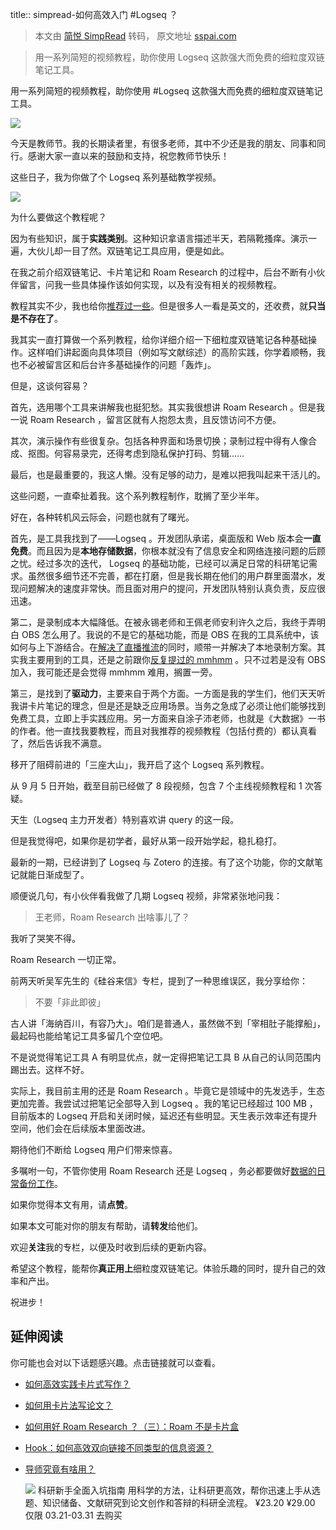 title:: simpread-如何高效入门 #Logseq ？
> 本文由 [简悦 SimpRead](http://ksria.com/simpread/) 转码， 原文地址 [sspai.com](https://sspai.com/post/68684)

> 用一系列简短的视频教程，助你使用 Logseq 这款强大而免费的细粒度双链笔记工具。

用一系列简短的视频教程，助你使用 #Logseq 这款强大而免费的细粒度双链笔记工具。

![](https://cdn.sspai.com/2021/09/10/article/2a45e7676a4ce0914748fa2b10636df6)

今天是教师节。我的长期读者里，有很多老师，其中不少还是我的朋友、同事和同行。感谢大家一直以来的鼓励和支持，祝您教师节快乐！

这些日子，我为你做了个 Logseq 系列基础教学视频。

![](https://cdn.sspai.com/2021/09/10/article/7722e8439133efe0d4fc2b675781e203)

为什么要做这个教程呢？

因为有些知识，属于**实践类别**。这种知识拿语言描述半天，若隔靴搔痒。演示一遍，大伙儿却一目了然。双链笔记工具应用，便是如此。

在我之前介绍双链笔记、卡片笔记和 Roam Research 的过程中，后台不断有小伙伴留言，问我一些具体操作该如何实现，以及有没有相关的视频教程。

教程其实不少，我也给你[推荐过一些](https://sspai.com/post/67051)。但是很多人一看是英文的，还收费，就**只当是不存在了**。

我其实一直打算做一个系列教程，给你详细介绍一下细粒度双链笔记各种基础操作。这样咱们讲起面向具体项目（例如写文献综述）的高阶实践，你学着顺畅，我也不必被留言区和后台许多基础操作的问题「轰炸」。

但是，这谈何容易？

首先，选用哪个工具来讲解我也挺犯愁。其实我很想讲 Roam Research 。但是我一说 Roam Research ，留言区就有人抱怨太贵，且反馈访问不方便。

其次，演示操作有些很复杂。包括各种界面和场景切换；录制过程中得有人像合成、抠图。何容易录完，还得考虑到隐私保护打码、剪辑……

最后，也是最重要的，我这人懒。没有足够的动力，是难以把我叫起来干活儿的。

这些问题，一直牵扯着我。这个系列教程制作，耽搁了至少半年。

好在，各种转机风云际会，问题也就有了曙光。

首先，是工具我找到了——Logseq 。开发团队承诺，桌面版和 Web 版本会**一直免费**。而且因为是**本地存储数据**，你根本就没有了信息安全和网络连接问题的后顾之忧。经过多次的迭代， Logseq 的基础功能，已经可以满足日常的科研笔记需求。虽然很多细节还不完善，都在打磨，但是我长期在他们的用户群里面潜水，发现问题解决的速度非常快。而且面对用户的提问，开发团队特别认真负责，反应很迅速。

第二，是录制成本大幅降低。在被永锡老师和王佩老师安利许久之后，我终于弄明白 OBS 怎么用了。我说的不是它的基础功能，而是 OBS 在我的工具系统中，该如何与上下游结合。在[解决了直播推流](https://mp.weixin.qq.com/s/6QhlvhIRXSwmsX1abMHPbg)的同时，顺带一并解决了本地录制方案。其实我主要用到的工具，还是之前跟你[反复提过的 mmhmm](https://sspai.com/post/63042) 。只不过若是没有 OBS 加入，我可能还是会觉得 mmhmm 难用，搁置一旁。

第三，是找到了**驱动力**，主要来自于两个方面。一方面是我的学生们，他们天天听我讲卡片笔记的理念，但是还是缺乏应用场景。当务之急成了必须让他们能够找到免费工具，立即上手实践应用。另一方面来自涂子沛老师，也就是《大数据》一书的作者。他一直找我要教程，而且对我推荐的视频教程（包括付费的）都认真看了，然后告诉我不满意。

移开了阻碍前进的「三座大山」，我开启了这个 Logseq 系列教程。

从 9 月 5 日开始，截至目前已经做了 8 段视频，包含 7 个主线视频教程和 1 次答疑。

天生（Logseq 主力开发者）特别喜欢讲 query 的这一段。

但是我觉得吧，如果你是初学者，最好从第一段开始学起，稳扎稳打。

最新的一期，已经讲到了 Logseq 与 Zotero 的连接。有了这个功能，你的文献笔记就能日渐成型了。

顺便说几句，有小伙伴看我做了几期 Logseq 视频，非常紧张地问我：

> 王老师，Roam Research 出啥事儿了？

我听了哭笑不得。

Roam Research 一切正常。

前两天听吴军先生的《硅谷来信》专栏，提到了一种思维误区，我分享给你：

> 不要「非此即彼」

古人讲「海纳百川，有容乃大」。咱们是普通人，虽然做不到「宰相肚子能撑船」，最起码也能给笔记工具多留几个空位吧。

不是说觉得笔记工具 A 有明显优点，就一定得把笔记工具 B 从自己的认同范围内踢出去。这样不好。

实际上，我目前主用的还是 Roam Research 。毕竟它是领域中的先发选手，生态更加完善。我尝试过把笔记全部导入到 Logseq 。我的笔记已经超过 100 MB ，目前版本的 Logseq 开启和关闭时候，延迟还有些明显。天生表示效率还有提升空间，他们会在后续版本里面改进。

期待他们不断给 Logseq 用户们带来惊喜。

多嘱咐一句，不管你使用 Roam Research 还是 Logseq ，务必都要做好[数据的日常备份工作](https://sspai.com/post/60633)。

如果你觉得本文有用，请**点赞**。

如果本文可能对你的朋友有帮助，请**转发**给他们。

欢迎**关注**我的专栏，以便及时收到后续的更新内容。

希望这个教程，能帮你**真正用上**细粒度双链笔记。体验乐趣的同时，提升自己的效率和产出。

祝进步！

## **延伸阅读**

你可能也会对以下话题感兴趣。点击链接就可以查看。
- [如何高效实践卡片式写作？](https://sspai.com/post/59314)
- [如何用卡片法写论文？](https://sspai.com/post/59314)
- [如何用好 Roam Research ？（三）：Roam 不是卡片盒](https://sspai.com/post/67087)
- [Hook：如何高效双向链接不同类型的信息资源？](https://sspai.com/post/68344)
- [导师究竟有啥用？](https://sspai.com/post/66267)
  
  ![](https://cdn.sspai.com/article/01730fbc-b7f9-157f-853f-135ba65e4939.jpg?imageMogr2/auto-orient/quality/95/thumbnail/!200x268r/gravity/Center/crop/200x268/interlace/1) 科研新手全面入坑指南 用科学的方法，让科研更高效，帮你迅速上手从选题、知识储备、文献研究到论文创作和答辩的科研全流程。 ¥23.20 ¥29.00 仅限 03.21-03.31 去购买